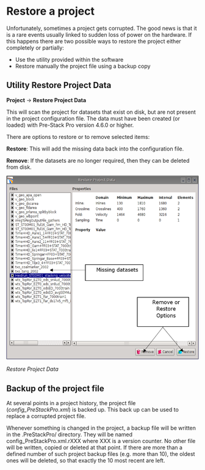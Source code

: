# Restore a project

Unfortunately, sometimes a project gets corrupted. The good news is that it is a rare events usually linked to sudden loss of power on the hardware. If this happens there are two possible ways to restore the project either completely or partially:

* Use the utility provided within the software
* Restore manually the project file using a backup copy

## Utility Restore Project Data

**Project** → **Restore Project Data**

This will scan the project for datasets that exist on disk, but are not present in the project configuration file. The data must have been created \(or loaded\) with Pre-Stack Pro version 4.6.0 or higher.

There are options to restore or to remove selected items:

**Restore**: This will add the missing data back into the configuration file.

**Remove**: If the datasets are no longer required, then they can be deleted from disk.

![](.gitbook/assets/001_restore_project.png)

_Restore Project Data_

## Backup of the project file

At several points in a project history, the project file \(_config\_PreStackPro.xml_\) is backed up. This back up can be used to replace a corrupted project file.

Whenever something is changed in the project, a backup file will be written in the .PreStackPro/ directory. They will be named config\_PreStackPro.xml.rXXX where XXX is a version counter. No other file will be written, copied or deleted at that point. If there are more than a defined number of such project backup files \(e.g. more than 10\), the oldest ones will be deleted, so that exactly the 10 most recent are left.

